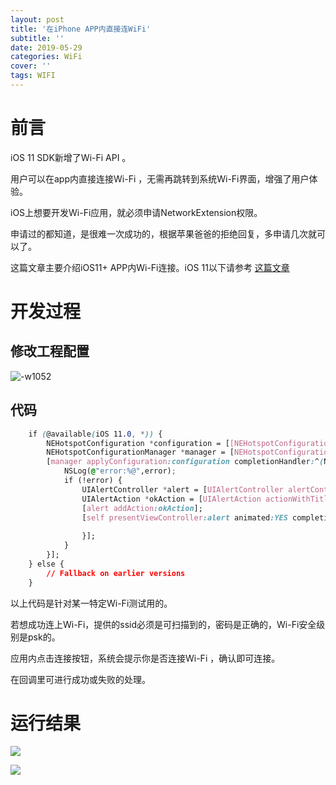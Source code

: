 ```yaml
---
layout: post
title: '在iPhone APP内直接连WiFi'
subtitle: ''
date: 2019-05-29
categories: WiFi
cover: ''
tags: WIFI
---
```


# 前言

iOS 11 SDK新增了Wi-Fi API 。

用户可以在app内直接连接Wi-Fi ，无需再跳转到系统Wi-Fi界面，增强了用户体验。

iOS上想要开发Wi-Fi应用，就必须申请NetworkExtension权限。

申请过的都知道，是很难一次成功的，根据苹果爸爸的拒绝回复，多申请几次就可以了。

这篇文章主要介绍iOS11+ APP内Wi-Fi连接。iOS 11以下请参考 [这篇文章](https://www.jianshu.com/p/00f6f4bb7a75)

# 开发过程

## 修改工程配置

![-w1052](../../../assets/img/15591100210392/15591102472885.jpg)



## 代码
```css
    if (@available(iOS 11.0, *)) {
        NEHotspotConfiguration *configuration = [[NEHotspotConfiguration alloc] initWithSSID:@"wuxiaomingdeiMac" passphrase:@"xiaoming"isWEP:NO];
        NEHotspotConfigurationManager *manager = [NEHotspotConfigurationManager sharedManager];
        [manager applyConfiguration:configuration completionHandler:^(NSError * _Nullable error) {
            NSLog(@"error:%@",error);
            if (!error) {
                UIAlertController *alert = [UIAlertController alertControllerWithTitle:@"" message:@"连接成功" preferredStyle:UIAlertControllerStyleAlert];
                UIAlertAction *okAction = [UIAlertAction actionWithTitle:@"OK" style:UIAlertActionStyleDefault handler:nil];
                [alert addAction:okAction];
                [self presentViewController:alert animated:YES completion:^{
                    
                }];
            }
        }];
    } else {
        // Fallback on earlier versions
    }
```
以上代码是针对某一特定Wi-Fi测试用的。

若想成功连上Wi-Fi，提供的ssid必须是可扫描到的，密码是正确的，Wi-Fi安全级别是psk的。

应用内点击连接按钮，系统会提示你是否连接Wi-Fi ，确认即可连接。

在回调里可进行成功或失败的处理。

# 运行结果

![](../../../assets/img/15591100210392/15591103088839.jpg)



![](../../../assets/img/15591100210392/15591103230821.jpg)

